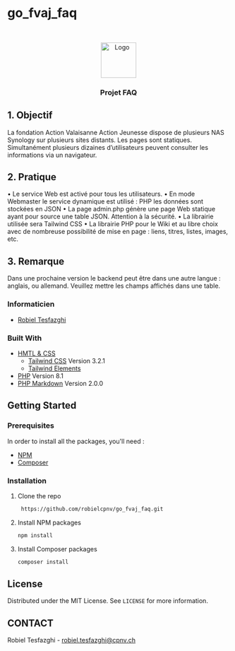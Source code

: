 # go_fvaj_faq


<br />
<p align="center">
  <a href="https://github.com/robielcpnv/go_fvaj_faq/blob/main/htdocs/img/favicon-228x228.png">
    <img src="public/assets/logo.png" alt="Logo" width="80" height="80">
  </a>
<h3 align="center">Projet FAQ</h3>

## 1. Objectif

La fondation Action Valaisanne Action Jeunesse dispose de plusieurs NAS Synology sur plusieurs sites distants.
Les pages sont statiques. Simultanément plusieurs dizaines d’utilisateurs peuvent consulter les informations via un navigateur.

## 2. Pratique

• Le service Web est activé pour tous les utilisateurs.
• En mode Webmaster le service dynamique est utilisé : PHP les données sont stockées en JSON
• La page admin.php génère une page Web statique ayant pour source une table JSON. Attention à la sécurité.
• La librairie utilisée sera Tailwind CSS
• La librairie PHP pour le Wiki et au libre choix avec de nombreuse possibilité de mise en page : liens, titres, listes, images, etc.

## 3. Remarque

Dans une prochaine version le backend peut être dans une autre langue : anglais, ou allemand. Veuillez mettre les champs affichés dans une table.

### Informaticien

* [Robiel Tesfazghi](https://github.com/robielcpnv)

### Built With

* [HMTL & CSS]()
  * [Tailwind CSS](https://tailwindcss.com/docs) Version 3.2.1
  * [Tailwind Elements](https://tailwind-elements.com/quick-start/)
* [PHP](https://www.php.net/) Version 8.1
* [PHP Markdown](https://packagist.org/packages/michelf/php-markdown) Version 2.0.0

<!-- GETTING STARTED -->

## Getting Started

### Prerequisites

In order to install all the packages, you'll need :
- [NPM](https://nodejs.org/en/download/)
- [Composer](https://getcomposer.org/download/)

### Installation

1. Clone the repo
   ```sh
    https://github.com/robielcpnv/go_fvaj_faq.git
   ```
2. Install NPM packages
   ```sh
   npm install
   ```
3. Install Composer packages
   ```sh
   composer install
   ```

## License

Distributed under the MIT License. See `LICENSE` for more information.

## CONTACT 

Robiel Tesfazghi - robiel.tesfazghi@cpnv.ch

